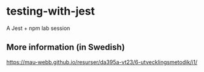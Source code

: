 # testing-with-jest
A Jest + npm lab session

## More information (in Swedish)
https://mau-webb.github.io/resurser/da395a-vt23/6-utvecklingsmetodik/i1/
